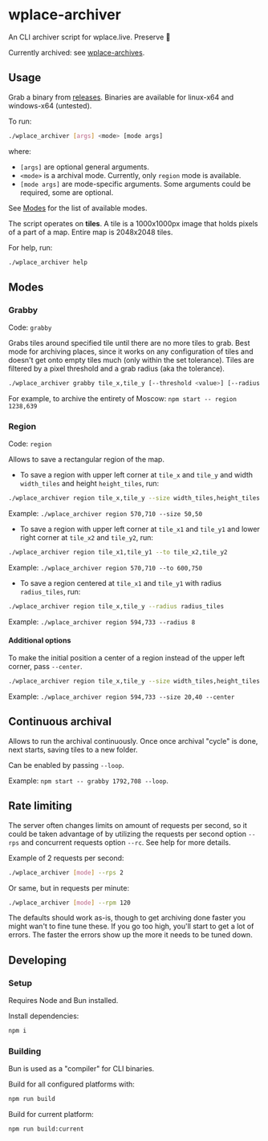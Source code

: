 # wplace-archiver

An CLI archiver script for wplace.live. Preserve 🧡

Currently archived: see [wplace-archives](https://github.com/murolem/wplace-archives).

## Usage

Grab a binary from [releases](https://github.com/murolem/wplace-archiver/releases/latest). Binaries are available for linux-x64 and windows-x64 (untested).

To run:

```bash
./wplace_archiver [args] <mode> [mode args]
```

where:

-   `[args]` are optional general arguments.
-   `<mode>` is a archival mode. Currently, only `region` mode is available.
-   `[mode args]` are mode-specific arguments. Some arguments could be required, some are optional.

See [Modes](#Modes) for the list of available modes.

The script operates on **tiles**. A tile is a 1000x1000px image that holds pixels of a part of a map. Entire map is 2048x2048 tiles.

For help, run:

```bash
./wplace_archiver help
```

## Modes

### Grabby

Code: `grabby`

Grabs tiles around specified tile until there are no more tiles to grab. Best mode for archiving places, since it works on any configuration of tiles and doesn't get onto empty tiles much (only within the set tolerance). Tiles are filtered by a pixel threshold and a grab radius (aka the tolerance).

```bash
./wplace_archiver grabby tile_x,tile_y [--threshold <value>] [--radius <value>]
```

For example, to archive the entirety of Moscow: `npm start -- region 1238,639`

### Region

Code: `region`

Allows to save a rectangular region of the map.

-   To save a region with upper left corner at `tile_x` and `tile_y` and width `width_tiles` and height `height_tiles`, run:

```bash
./wplace_archiver region tile_x,tile_y --size width_tiles,height_tiles [--center]
```

Example: `./wplace_archiver region 570,710 --size 50,50`

-   To save a region with upper left corner at `tile_x1` and `tile_y1` and lower right corner at `tile_x2` and `tile_y2`, run:

```bash
./wplace_archiver region tile_x1,tile_y1 --to tile_x2,tile_y2
```

Example: `./wplace_archiver region 570,710 --to 600,750`

-   To save a region centered at `tile_x1` and `tile_y1` with radius `radius_tiles`, run:

```bash
./wplace_archiver region tile_x,tile_y --radius radius_tiles
```

Example: `./wplace_archiver region 594,733 --radius 8`

#### Additional options

To make the initial position a center of a region instead of the upper left corner, pass `--center`.

```bash
./wplace_archiver region tile_x,tile_y --size width_tiles,height_tiles --center
```

Example: `./wplace_archiver region 594,733 --size 20,40 --center`

## Continuous archival

Allows to run the archival continuously. Once once archival "cycle" is done, next starts, saving tiles to a new folder.

Can be enabled by passing `--loop`.

Example: `npm start -- grabby 1792,708 --loop`.

## Rate limiting

The server often changes limits on amount of requests per second, so it could be taken advantage of by utilizing the requests per second option `--rps` and concurrent requests option `--rc`. See help for more details.

Example of 2 requests per second:

```bash
./wplace_archiver [mode] --rps 2
```

Or same, but in requests per minute:

```bash
./wplace_archiver [mode] --rpm 120
```

The defaults should work as-is, though to get archiving done faster you might wan't to fine tune these. If you go too high, you'll start to get a lot of errors. The faster the errors show up the more it needs to be tuned down.

## Developing

### Setup

Requires Node and Bun installed.

Install dependencies:

```bash
npm i
```

### Building

Bun is used as a "compiler" for CLI binaries.

Build for all configured platforms with:

```bash
npm run build
```

Build for current platform:

```bash
npm run build:current
```
